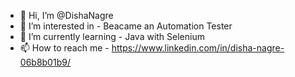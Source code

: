 - 👋 Hi, I’m @DishaNagre
- 👀 I’m interested in - Beacame an Automation Tester 
- 🌱 I’m currently learning - Java with Selenium 
- 📫 How to reach me - https://www.linkedin.com/in/disha-nagre-06b8b01b9/




